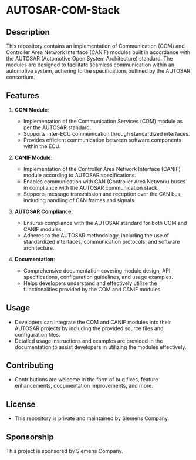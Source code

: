 # AUTOSAR-COM-Stack

## Description
This repository contains an implementation of Communication (COM) and Controller Area Network Interface (CANIF) modules built in accordance with the AUTOSAR (Automotive Open System Architecture) standard. The modules are designed to facilitate seamless communication within an automotive system, adhering to the specifications outlined by the AUTOSAR consortium.

## Features
1. **COM Module**:
   - Implementation of the Communication Services (COM) module as per the AUTOSAR standard.
   - Supports inter-ECU communication through standardized interfaces.
   - Provides efficient communication between software components within the ECU.

2. **CANIF Module**:
   - Implementation of the Controller Area Network Interface (CANIF) module according to AUTOSAR specifications.
   - Enables communication with CAN (Controller Area Network) buses in compliance with the AUTOSAR communication stack.
   - Supports message transmission and reception over the CAN bus, including handling of CAN frames and signals.

3. **AUTOSAR Compliance**:
   - Ensures compliance with the AUTOSAR standard for both COM and CANIF modules.
   - Adheres to the AUTOSAR methodology, including the use of standardized interfaces, communication protocols, and software architecture.

4. **Documentation**:
   - Comprehensive documentation covering module design, API specifications, configuration guidelines, and usage examples.
   - Helps developers understand and effectively utilize the functionalities provided by the COM and CANIF modules.

## Usage
- Developers can integrate the COM and CANIF modules into their AUTOSAR projects by including the provided source files and configuration files.
- Detailed usage instructions and examples are provided in the documentation to assist developers in utilizing the modules effectively.

## Contributing
- Contributions are welcome in the form of bug fixes, feature enhancements, documentation improvements, and more.

## License
- This repository is private and maintained by Siemens Company.

## Sponsorship
This project is sponsored by Siemens Company. 
